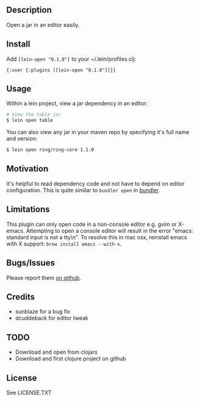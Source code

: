 ## Description

Open a jar in an editor easily.

## Install

Add `[lein-open "0.1.0"]` to your ~/.lein/profiles.clj:

    {:user {:plugins [[lein-open "0.1.0"]]}}

## Usage

Within a lein project, view a jar dependency in an editor:

```sh
# View the table jar
$ lein open table
```

You can also view any jar in your maven repo by specifying it's full name and version:

```sh
$ lein open ring/ring-core 1.1.0
```

## Motivation

It's helpful to read dependency code and not have to depend on editor configuration.
This is quite similar to `bundler open` in [bundler](http://gembundler.com/).

## Limitations

This plugin can only open code in a non-console editor e.g. gvim or X-emacs. Attempting
to open a console editor will result in the error "emacs: standard input is not a tty\n".
To resolve this in mac osx, reinstall emacs with X support: `brew install emacs --with-x`.

## Bugs/Issues

Please report them [on github](http://github.com/cldwalker/lein-open/issues).

## Credits
* sunblaze for a bug fix
* dcuddeback for editor tweak

## TODO
* Download and open from clojars
* Download and first clojure project on github

## License

See LICENSE.TXT
